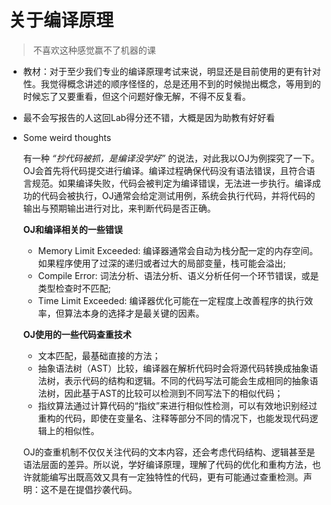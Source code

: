 # 关于编译原理

> 不喜欢这种感觉赢不了机器的课

- 教材：对于至少我们专业的编译原理考试来说，明显还是目前使用的更有针对性。我觉得概念讲述的顺序怪怪的，总是还用不到的时候抛出概念，等用到的时候忘了又要重看，但这个问题好像无解，不得不反复看。
- 最不会写报告的人这回Lab得分还不错，大概是因为助教有好好看
- Some weird thoughts
    
    有一种 *“抄代码被抓，是编译没学好”* 的说法，对此我以OJ为例探究了一下。
    OJ会首先将代码提交进行编译。编译过程确保代码没有语法错误，且符合语言规范。如果编译失败，代码会被判定为编译错误，无法进一步执行。编译成功的代码会被执行，OJ通常会给定测试用例，系统会执行代码，并将代码的输出与预期输出进行对比，来判断代码是否正确。

   **OJ和编译相关的一些错误**
    - Memory Limit Exceeded: 编译器通常会自动为栈分配一定的内存空间。如果程序使用了过深的递归或者过大的局部变量，栈可能会溢出; 
    - Compile Error: 词法分析、语法分析、语义分析任何一个环节错误，或是类型检查时不匹配; 
    - Time Limit Exceeded: 编译器优化可能在一定程度上改善程序的执行效率，但算法本身的选择才是最关键的因素。
	
    **OJ使用的一些代码查重技术**
    - 文本匹配，最基础直接的方法；
    - 抽象语法树（AST）比较，编译器在解析代码时会将源代码转换成抽象语法树，表示代码的结构和逻辑。不同的代码写法可能会生成相同的抽象语法树，因此基于AST的比较可以检测到不同写法下的相似代码；
    - 指纹算法通过计算代码的“指纹”来进行相似性检测，可以有效地识别经过重构的代码，即使在变量名、注释等部分不同的情况下，也能发现代码逻辑上的相似性。
    
    OJ的查重机制不仅仅关注代码的文本内容，还会考虑代码结构、逻辑甚至是语法层面的差异。所以说，学好编译原理，理解了代码的优化和重构方法，也许就能编写出既高效又具有一定独特性的代码，更有可能通过查重检测。声明：这不是在提倡抄袭代码。
